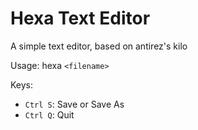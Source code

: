 # Hexa Text Editor

A simple text editor, based on antirez's kilo

Usage: hexa `<filename>`

Keys:

- `Ctrl S`: Save or Save As
- `Ctrl Q`: Quit
